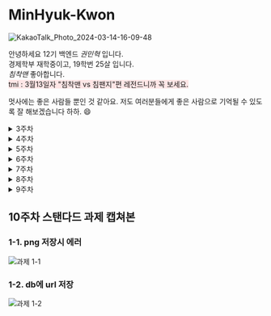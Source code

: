 # MinHyuk-Kwon

![KakaoTalk_Photo_2024-03-14-16-09-48](https://github.com/LikeLion-at-CAU-12th/Taejin-Kim/assets/152477481/45cf1a71-c704-40f5-b3ea-6802098a8c87)

안녕하세요 12기 백엔드 _권민혁_ 입니다.<br>
경제학부 재학중이고, 19학번 25살 입니다.<br>
*침착맨* 좋아합니다. <br>
<span style="background-color:#FFE6E6"> tmi : 3월13일자 "침착맨 vs 침팬지"편 레전드니까 꼭 보세요. </span>

멋사에는 좋은 사람들 뿐인 것 같아요. 저도 여러분들에게 좋은 사람으로 기억될 수 있도록 잘 해보겠습니다 하하. 😄
<details>
<summary>3주차</summary>
<div markdown="1">

## 3주차 스탠다드 과제 캡쳐본
![포스트맨 캡쳐](https://i.postimg.cc/kggBtRk8/image.png)
## 3주차 챌린지 과제 캡쳐본
![화면 캡쳐](https://i.postimg.cc/Y0ZYM4VV/image.png)
</div>
</details>

<details>
<summary>4주차</summary>
<div markdown="1">

## 4주차 스탠다드 과제 캡쳐본
![ERD](https://i.postimg.cc/02Rs0p7Q/image.png) 
![admin페이지](https://i.postimg.cc/zv1qvWjV/image.png)
</div>
</details>

<details>
<summary>5주차</summary>
<div markdown="1">
## 5주차 스탠다드 과제 캡쳐본
### 1. 특정 게시글에 포함된 모든 comment 읽어오는 API 만들기
#### post/post_id/comment/
![과제1](https://i.postimg.cc/Pf70rVFd/2024-04-06-9-19-37.png)
### 2. 최근 일주일간 생성된 게시글 생성일자 순으로 가져오는 API 만들기
#### post/week/
![과제2](https://i.postimg.cc/vBHCDJsZ/2024-04-06-9-19-17.png)

</div>
</details>

<details>
<summary>6주차</summary>
<div markdown="1">

## 6주차 스탠다드 과제 캡쳐본

![포스트맨](https://i.postimg.cc/ZKFMFYB9/2024-04-13-10-22-13.png)

</div>
</details>

<details>
<summary>7주차</summary>
<div markdown="1">

## 7주차 스탠다드 과제 캡쳐본
### 1. 4번 post에 댓글이 없는 모습
![get](https://i.postimg.cc/rsFxFncs/image.png)
### 2. post로 댓글을 작성한 뒤에 4번 post에 댓글이 생긴 모습
![post](https://i.postimg.cc/660hJRwT/image.png)

## 7주차 챌린지 과제 캡쳐본
### 1. GenericAPIView로 post api 작성
![1번](https://i.postimg.cc/J4MnK1YV/image.png)
### 2. 1에서 작성한 api swagger에 적용 (+겸사 겸사 comment 관련 GenericAPIView로 구현)
![2번](https://i.postimg.cc/T20Fg2Zg/image.png)

</div>
</details>

<details>
<summary>8주차</summary>
<div markdown="1">

## 8주차 스탠다드 과제 캡쳐본
### 1-1. key가 올바르지 않을 때
![과제1-1](https://i.postimg.cc/zfgPFHqR/image.png)
### 1-2. key가 올바를 때
![과제1-2](https://i.postimg.cc/RF1sjr6S/image.png)
### 2. 작성자가 아닌 사람이 삭제를 할 경우
![과제2-1](https://i.postimg.cc/SNnL9FSn/image.png)
</div>
</details>

<details>
<summary>9주차</summary>
<div markdown="1">

## 9주차 스탠다드 과제 캡쳐본
### 1-1.social user로 등록되지 않은 gmail로 로그인
![과제 1-1](https://i.postimg.cc/RZm6rdcq/image.png)

### 1-2.social user로 등록된 gmail로 로그인
![과제 1-2](https://i.postimg.cc/wTgggGGK/image.png)
</div>
</details>

## 10주차 스탠다드 과제 캡쳐본
### 1-1. png 저장시 에러
![과제 1-1](https://i.postimg.cc/GtHPWtRy/image.png)
### 1-2. db에 url 저장
![과제 1-2](https://i.postimg.cc/L6pRHbhn/image.png)
